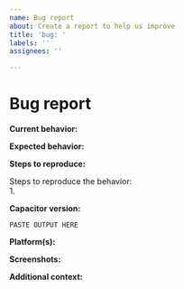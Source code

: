 ```yaml
---
name: Bug report
about: Create a report to help us improve
title: 'bug: '
labels: ''
assignees: ''

---
```


# Bug report

**Current behavior:**
<!--
Describe how the bug manifests. Be specific.
-->


**Expected behavior:**
<!--
Describe what the behavior should be.
-->


**Steps to reproduce:**
<!--
Steps to reproduce the behavior:
1. Go to '...'
2. Click on '....'
3. See error
-->
Steps to reproduce the behavior:  
1. 


**Capacitor version:**
<!--
Paste the output from the `npx cap doctor` command into the code block below. This will provide the versions of Capacitor packages and related dependencies.
-->
```
PASTE OUTPUT HERE
```

**Platform(s):**
<!--
List the platforms that this bug affects.
-->


**Screenshots:**
<!--
If applicable, add screenshots to help explain your problem.
-->


**Additional context:**
<!--
Add any other context about the problem here.
-->
